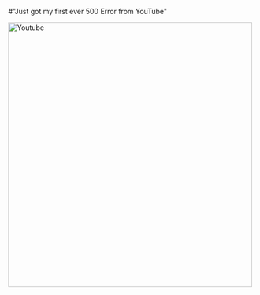 #"Just got my first ever 500 Error from YouTube"


 <div class='p_embed p_image_embed'>
<img alt="Youtube" height="537" src="http://getfile9.posterous.com/getfile/files.posterous.com/conoroneill/HEAZiCnOLxk9BES0gkNrhPE5dN43w2N4Q600h11LTUi75wHtPJRAjr67bc4P/youtube.png" width="495" />
</div>

 